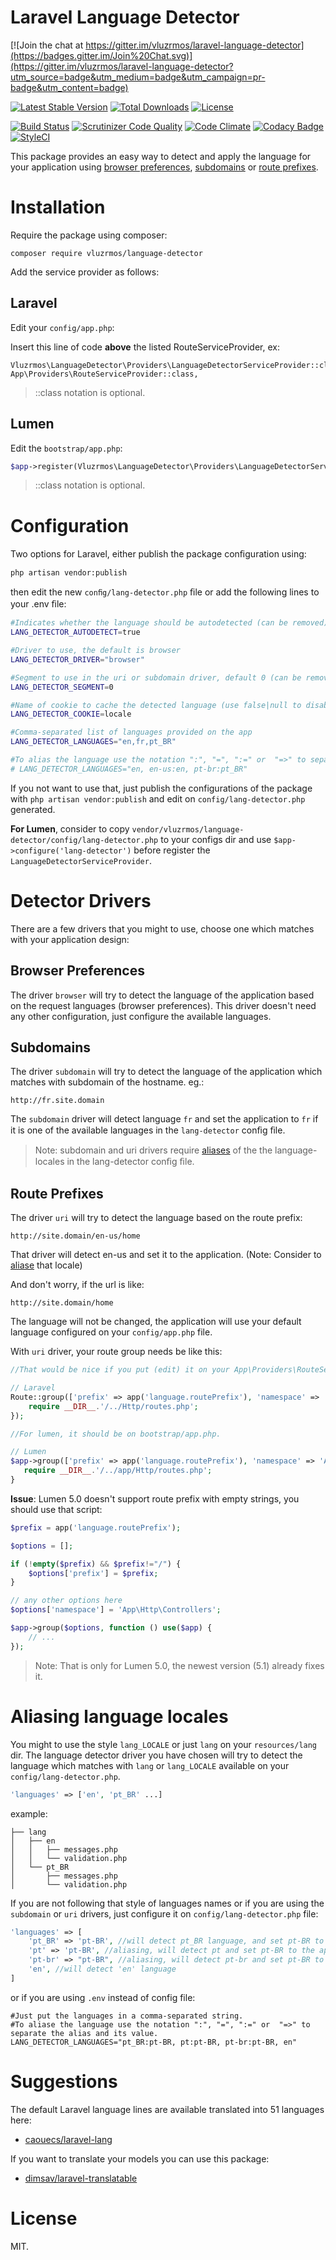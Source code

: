 # Laravel Language Detector

[![Join the chat at https://gitter.im/vluzrmos/laravel-language-detector](https://badges.gitter.im/Join%20Chat.svg)](https://gitter.im/vluzrmos/laravel-language-detector?utm_source=badge&utm_medium=badge&utm_campaign=pr-badge&utm_content=badge)

[![Latest Stable Version](https://poser.pugx.org/vluzrmos/language-detector/v/stable)](https://packagist.org/packages/vluzrmos/language-detector)
[![Total Downloads](https://poser.pugx.org/vluzrmos/language-detector/downloads)](https://packagist.org/packages/vluzrmos/language-detector)
[![License](https://poser.pugx.org/vluzrmos/language-detector/license)](https://packagist.org/packages/vluzrmos/language-detector)

[![Build Status](https://travis-ci.org/vluzrmos/laravel-language-detector.svg)](https://travis-ci.org/vluzrmos/laravel-language-detector)
[![Scrutinizer Code Quality](https://scrutinizer-ci.com/g/vluzrmos/laravel-language-detector/badges/quality-score.png?b=master)](https://scrutinizer-ci.com/g/vluzrmos/laravel-language-detector/?branch=master)
[![Code Climate](https://codeclimate.com/github/vluzrmos/laravel-language-detector/badges/gpa.svg)](https://codeclimate.com/github/vluzrmos/laravel-language-detector)
[![Codacy Badge](https://www.codacy.com/project/badge/f024fb197e1c4a298a537794cb077901)](https://www.codacy.com/app/vluzrmos/laravel-language-detector)
[![StyleCI](https://styleci.io/repos/38231293/shield)](https://styleci.io/repos/38231293)

This package provides an easy way to detect and apply the language for your application
using [browser preferences](#browser-preferences), [subdomains](#subdomains) or [route prefixes](#route-prefixes).

# Installation

Require the package using composer:

`composer require vluzrmos/language-detector`

Add the service provider as follows:

## Laravel

Edit your `config/app.php`:

Insert this line of code **above** the listed RouteServiceProvider, ex:

```
Vluzrmos\LanguageDetector\Providers\LanguageDetectorServiceProvider::class,
App\Providers\RouteServiceProvider::class, 
```
> ::class notation is optional.

## Lumen

Edit the `bootstrap/app.php`:

```php
$app->register(Vluzrmos\LanguageDetector\Providers\LanguageDetectorServiceProvider::class);
```
> ::class notation is optional.

# Configuration

Two options for Laravel, either publish the package conﬁguration using: 

    php artisan vendor:publish

then edit the new `conﬁg/lang-detector.php` ﬁle or add the following lines to your .env ﬁle: 

```bash
#Indicates whether the language should be autodetected (can be removed)
LANG_DETECTOR_AUTODETECT=true

#Driver to use, the default is browser 
LANG_DETECTOR_DRIVER="browser"

#Segment to use in the uri or subdomain driver, default 0 (can be removed) 
LANG_DETECTOR_SEGMENT=0

#Name of cookie to cache the detected language (use false|null to disable) 
LANG_DETECTOR_COOKIE=locale

#Comma-separated list of languages provided on the app 
LANG_DETECTOR_LANGUAGES="en,fr,pt_BR"

#To alias the language use the notation ":", "=", ":=" or  "=>" to separate the alias and its value.
# LANG_DETECTOR_LANGUAGES="en, en-us:en, pt-br:pt_BR"
```

If you not want to use that, just publish the configurations of the package with
`php artisan vendor:publish` and edit on `config/lang-detector.php` generated.

**For Lumen**, consider to copy `vendor/vluzrmos/language-detector/config/lang-detector.php`
to your configs dir and use `$app->configure('lang-detector')` before register the
`LanguageDetectorServiceProvider`.

# Detector Drivers

There are a few drivers that you might to use, choose one which matches with your application design:

## Browser Preferences
The driver `browser` will try to detect the language of the application based on the request languages (browser preferences). This driver doesn't need any other configuration, just configure the available languages.

## Subdomains
The driver `subdomain`  will try to detect the language of the application which matches with subdomain of the hostname.
eg.:

    http://fr.site.domain

The `subdomain` driver will detect language `fr` and set the application to `fr`  if it is one of the  available languages in the `lang-detector` conﬁg ﬁle.

> Note: subdomain and uri drivers require [aliases](#aliasing-language-locales) of the the language-locales in the lang-detector conﬁg ﬁle.

## Route Prefixes
The driver `uri` will try to detect the language based on the route prefix:

    http://site.domain/en-us/home

That driver will detect en-us and set it to the application.
(Note: Consider to [aliase](#aliasing-language-locales) that locale)

And don't worry, if the url is like:

    http://site.domain/home

The language will not be changed, the application will use your default language configured on your `config/app.php` file.

With `uri` driver, your route group needs be like this:

```php
//That would be nice if you put (edit) it on your App\Providers\RouteServiceProvider.

// Laravel
Route::group(['prefix' => app('language.routePrefix'), 'namespace' => 'App\Http\Controllers'], function ($router) {
	require __DIR__.'/../Http/routes.php';
});

//For lumen, it should be on bootstrap/app.php.

// Lumen
$app->group(['prefix' => app('language.routePrefix'), 'namespace' => 'App\Http\Controllers'], function ($app) {
   require __DIR__.'/../app/Http/routes.php';
}
```

**Issue**: Lumen 5.0 doesn't support route prefix with empty strings, you should use
that script:

```php
$prefix = app('language.routePrefix');

$options = [];

if (!empty($prefix) && $prefix!="/") {
    $options['prefix'] = $prefix;
}

// any other options here
$options['namespace'] = 'App\Http\Controllers';

$app->group($options, function () use($app) {
	// ...
});
```

> Note: That is only for Lumen 5.0, the newest version (5.1) already fixes it.

# Aliasing language locales

You might to use the style `lang_LOCALE` or just `lang` on your `resources/lang` dir.
The language detector driver you have chosen will try to detect the language
which matches with `lang` or `lang_LOCALE` available on your `config/lang-detector.php`.

```php
'languages' => ['en', 'pt_BR' ...]
```

example:

```
├── lang
│   ├── en
│   │   ├── messages.php
│   │   └── validation.php
│   └── pt_BR
│       ├── messages.php
│       └── validation.php
```

If you are not following that style of languages names or if you are using
the `subdomain` or `uri` drivers, just configure it on `config/lang-detector.php` file:

```php
'languages' => [
    'pt_BR' => 'pt-BR', //will detect pt_BR language, and set pt-BR to the application,
    'pt' => 'pt-BR', //aliasing, will detect pt and set pt-BR to the application
    'pt-br' => "pt-BR", //aliasing, will detect pt-br and set pt-BR to the application (you will need it with subdomain driver)
    'en', //will detect 'en' language
]
```

or if you are using `.env` instead of config file:

```
#Just put the languages in a comma-separated string.
#To aliase the language use the notation ":", "=", ":=" or  "=>" to separate the alias and its value.
LANG_DETECTOR_LANGUAGES="pt_BR:pt-BR, pt:pt-BR, pt-br:pt-BR, en"
```

# Suggestions

The default Laravel language lines are available translated into 51 languages here:

- [caouecs/laravel-lang](https://github.com/caouecs/Laravel-lang)

If you want to translate your models you can use this package: 

- [dimsav/laravel-translatable](https://github.com/dimsav/laravel-translatable)

# License

MIT.
